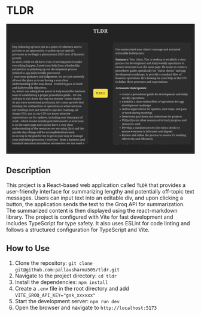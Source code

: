 # TLDR

![TLDR](./screenshot.png)

## Description

This project is a React-based web application called `TLDR` that provides a user-friendly interface for summarizing lengthy and potentially off-topic text messages. Users can input text into an editable div, and upon clicking a button, the application sends the text to the Groq API for summarization. The summarized content is then displayed using the react-markdown library. The project is configured with Vite for fast development and includes TypeScript for type safety. It also uses ESLint for code linting and follows a structured configuration for TypeScript and Vite.

## How to Use

1. Clone the repository: `git clone git@github.com:pallavsharma505/tldr.git`
2. Navigate to the project directory: `cd tldr`
3. Install the dependencies: `npm install`
4. Create a `.env` file in the root directory and add `VITE_GROQ_API_KEY="gsk_xxxxxx"`
5. Start the development server: `npm run dev`
6. Open the browser and navigate to `http://localhost:5173`
